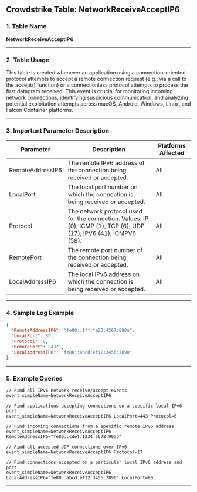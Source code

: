 ## Crowdstrike Table: NetworkReceiveAcceptIP6

### 1. Table Name

**NetworkReceiveAcceptIP6**

---

### 2. Table Usage

This table is created whenever an application using a connection-oriented protocol attempts to accept a remote connection request (e.g., via a call to the accept() function) or a connectionless protocol attempts to process the first datagram received. This event is crucial for monitoring incoming network connections, identifying suspicious communication, and analyzing potential exploitation attempts across macOS, Android, Windows, Linux, and Falcon Container platforms.

---

### 3. Important Parameter Description

| Parameter | Description | Platforms Affected |
|---|---|---|
| RemoteAddressIP6 | The remote IPv6 address of the connection being received or accepted. | All |
| LocalPort | The local port number on which the connection is being received or accepted. | All |
| Protocol | The network protocol used for the connection. Values: IP (0), ICMP (1), TCP (6), UDP (17), IPV6 (41), ICMPV6 (58). | All |
| RemotePort | The remote port number of the connection being received or accepted. | All |
| LocalAddressIP6 | The local IPv6 address on which the connection is being received or accepted. | All |

---

### 4. Sample Log Example

```json
{
  "RemoteAddressIP6": "fe80::1ff:fe23:4567:890a",
  "LocalPort": 80,
  "Protocol": 6,
  "RemotePort": 54321,
  "LocalAddressIP6": "fe80::abcd:ef12:3456:7890"
}
```

---

### 5. Example Queries

```xql
// Find all IPv6 network receive/accept events
event_simpleName=NetworkReceiveAcceptIP6

// Find applications accepting connections on a specific local IPv6 port
event_simpleName=NetworkReceiveAcceptIP6 LocalPort=443 Protocol=6

// Find incoming connections from a specific remote IPv6 address
event_simpleName=NetworkReceiveAcceptIP6 RemoteAddressIP6="fe80::cdef:1234:5678:90ab"

// Find all accepted UDP connections over IPv6
event_simpleName=NetworkReceiveAcceptIP6 Protocol=17

// Find connections accepted on a particular local IPv6 address and port
event_simpleName=NetworkReceiveAcceptIP6 LocalAddressIP6="fe80::abcd:ef12:3456:7890" LocalPort=80
```

---